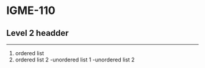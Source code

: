# IGME-110
## Level 2 headder
---
1. ordered list
2. ordered list 2
-unordered list 1
-unordered list 2
